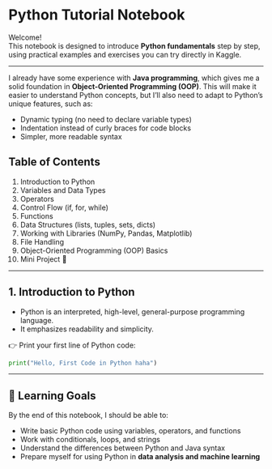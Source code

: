 #  Python Tutorial Notebook

Welcome!   
This notebook is designed to introduce **Python fundamentals** step by step, using practical examples and exercises you can try directly in Kaggle.  

---

I already have some experience with **Java programming**, which gives me a solid foundation in **Object-Oriented Programming (OOP)**. This will make it easier to understand Python concepts, but I’ll also need to adapt to Python’s unique features, such as:  

- Dynamic typing (no need to declare variable types)  
- Indentation instead of curly braces for code blocks  
- Simpler, more readable syntax  


##  Table of Contents
1. Introduction to Python  
2. Variables and Data Types  
3. Operators  
4. Control Flow (if, for, while)  
5. Functions  
6. Data Structures (lists, tuples, sets, dicts)  
7. Working with Libraries (NumPy, Pandas, Matplotlib)  
8. File Handling  
9. Object-Oriented Programming (OOP) Basics  
10. Mini Project 🎯  

---

## 1. Introduction to Python
- Python is an interpreted, high-level, general-purpose programming language.  
- It emphasizes readability and simplicity.  

👉 Print your first line of Python code:  
```python
print("Hello, First Code in Python haha")

```

---


## 📌 Learning Goals
By the end of this notebook, I should be able to:
- Write basic Python code using variables, operators, and functions  
- Work with conditionals, loops, and strings  
- Understand the differences between Python and Java syntax  
- Prepare myself for using Python in **data analysis and machine learning**  


